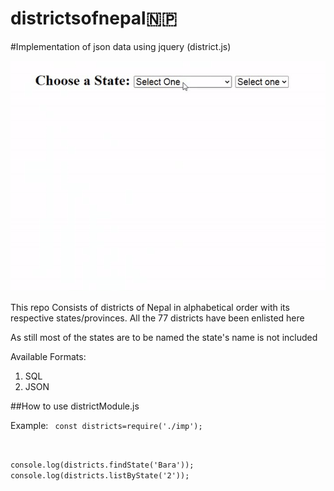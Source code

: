 # districtsofnepal🇳🇵
#Implementation of json data using jquery (district.js)

<img src="https://github.com/ayushkarn32/districtsofnepal/blob/master/dist.gif" alt="district-gif">

This repo Consists of districts of Nepal in alphabetical order with its respective states/provinces.
All the 77 districts have been enlisted here

As still most of the states are to be named the state's name is not included

Available Formats:
1) SQL
2) JSON


##How to use districtModule.js

Example:
<code>
  const districts=require('./imp');

  console.log(districts.findState('Bara'));
  console.log(districts.listByState('2'));
  </code>

